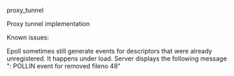 proxy_tunnel

Proxy tunnel implementation

Known issues:

Epoll sometimes still generate events for descriptors that were already unregistered.
It happens under load. 
Server displays the following message ": POLLIN event for removed fileno 48"
